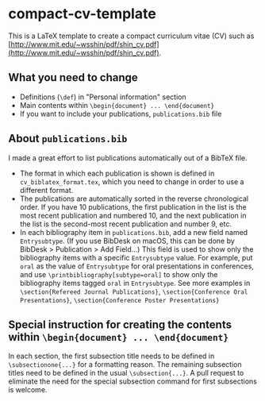 # compact-cv-template
This is a LaTeX template to create a compact curriculum vitae (CV) such as [http://www.mit.edu/~wsshin/pdf/shin_cv.pdf](http://www.mit.edu/~wsshin/pdf/shin_cv.pdf).

## What you need to change
- Definitions (`\def`) in "Personal information" section
- Main contents within `\begin{document} ... \end{document}`
- If you want to include your publications, `publications.bib` file

## About `publications.bib`
I made a great effort to list publications automatically out of a BibTeX file.
- The format in which each publication is shown is defined in `cv_biblatex_format.tex`, which you need to change in order to use a different format.
- The publications are automatically sorted in the reverse chronological order.  If you have 10 publications, the first publication in the list is the most recent publication and numbered 10, and the next publication in the list is the second-most recent publication and number 9, etc.
- In each bibliography item in `publications.bib`, add a new field named `Entrysubtype`.  (If you use BibDesk on macOS, this can be done by BibDesk > Publication > Add Field...)  This field is used to show only the bibliography items with a specific `Entrysubtype` value.  For example, put `oral` as the value of `Entrysubtype` for oral presentations in conferences, and use `\printbibliography[subtype=oral]` to show only the bibliography items tagged `oral` in `Entrysubtype`.  See more examples in `\section{Refereed Journal Publications}`, `\section{Conference Oral Presentations}`, `\section{Conference Poster Presentations}`

## Special instruction for creating the contents within `\begin{document} ... \end{document}`
In each section, the first subsection title needs to be defined in `\subsectionone{...}` for a formatting reason.  The remaining subsection titles need to be defined in the usual `\subsection{...}`.  A pull request to eliminate the need for the special subsection command for first subsections is welcome.

